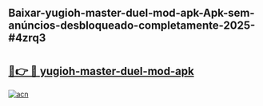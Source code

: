 ## Baixar-yugioh-master-duel-mod-apk-Apk-sem-anúncios-desbloqueado-completamente-2025-#4zrq3

# <h2><a href="https://ainizakaria.my?title=yugioh-master-duel-mod-apk&ref=20M">🔗👉 🔴 yugioh-master-duel-mod-apk</a></h2>

[![acn](https://github.com/user-attachments/assets/0f9c940e-d8b0-45ae-aac7-cd30a18b3e1c)](https://ainizakaria.my?title=yugioh-master-duel-mod-apk&ref=20M)

